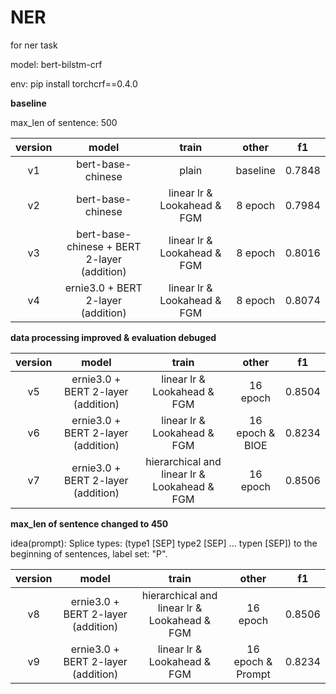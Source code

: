 # NER
for ner task

model: bert-bilstm-crf

env: pip install torchcrf==0.4.0

********baseline********

max_len of sentence: 500

| version | model | train | other | f1 |
|:--------:|:-----------:|:-----------:|:-----------:|:-----------:|
| v1 | bert-base-chinese | plain | baseline | 0.7848 |
| v2 | bert-base-chinese | linear lr & Lookahead & FGM | 8 epoch | 0.7984 |
| v3 | bert-base-chinese + BERT 2-layer (addition) | linear lr & Lookahead & FGM | 8 epoch | 0.8016 |
| v4 | ernie3.0 + BERT 2-layer (addition) | linear lr & Lookahead & FGM | 8 epoch | 0.8074 |

********data processing improved & evaluation debuged********

| version | model | train | other | f1 |
|:--------:|:-----------:|:-----------:|:-----------:|:-----------:|
| v5 | ernie3.0 + BERT 2-layer (addition) | linear lr & Lookahead & FGM | 16 epoch | 0.8504 |
| v6 | ernie3.0 + BERT 2-layer (addition) | linear lr & Lookahead & FGM | 16 epoch & BIOE | 0.8234 |
| v7 | ernie3.0 + BERT 2-layer (addition) | hierarchical and linear lr & Lookahead & FGM | 16 epoch | 0.8506 |

********max_len of sentence changed to 450********

idea(prompt): Splice types: (type1 [SEP] type2 [SEP] ... typen [SEP]) to the beginning of sentences, label set: "P".

| version | model | train | other | f1 |
|:--------:|:-----------:|:-----------:|:-----------:|:-----------:|
| v8 | ernie3.0 + BERT 2-layer (addition) | hierarchical and linear lr & Lookahead & FGM | 16 epoch | 0.8506 |
| v9 | ernie3.0 + BERT 2-layer (addition) | linear lr & Lookahead & FGM | 16 epoch & Prompt | 0.8234 |

